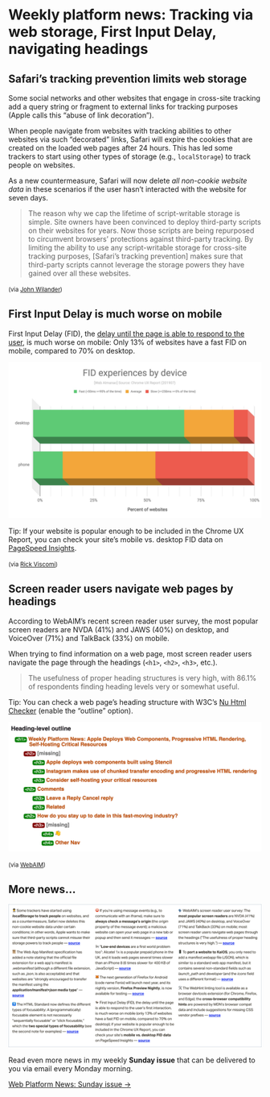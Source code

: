 # Weekly platform news: Tracking via web storage, First Input Delay, navigating headings

## Safari’s tracking prevention limits web storage

Some social networks and other websites that engage in cross-site tracking add a query string or fragment to external links for tracking purposes (Apple calls this “abuse of link decoration”).

When people navigate from websites with tracking abilities to other websites via such “decorated” links, Safari will expire the cookies that are created on the loaded web pages after 24 hours. This has led some trackers to start using other types of storage (e.g., `localStorage`) to track people on websites.

As a new countermeasure, Safari will now delete _all non-cookie website data_ in these scenarios if the user hasn’t interacted with the website for seven days.

> The reason why we cap the lifetime of script-writable storage is simple. Site owners have been convinced to deploy third-party scripts on their websites for years. Now those scripts are being repurposed to circumvent browsers’ protections against third-party tracking. By limiting the ability to use any script-writable storage for cross-site tracking purposes, [Safari’s tracking prevention] makes sure that third-party scripts cannot leverage the storage powers they have gained over all these websites.

<small>(via [John Wilander](https://webkit.org/blog/9521/intelligent-tracking-prevention-2-3/))</small>

## First Input Delay is much worse on mobile

First Input Delay (FID), the [delay until the page is able to respond to the user](https://youtu.be/ymxs8OSXiUA?t=167), is much worse on mobile: Only 13% of websites have a fast FID on mobile, compared to 70% on desktop.

![](/media/fid-desktop-mobile.jpg)

Tip: If your website is popular enough to be included in the Chrome UX Report, you can check your site’s mobile vs. desktop FID data on [PageSpeed Insights](https://developers.google.com/speed/pagespeed/insights/).

<small>(via [Rick Viscomi](https://twitter.com/rick_viscomi/status/1176731125991038978))</small>

## Screen reader users navigate web pages by headings

According to WebAIM’s recent screen reader user survey, the most popular screen readers are NVDA (41%) and JAWS (40%) on desktop, and VoiceOver (71%) and TalkBack (33%) on mobile.

When trying to find information on a web page, most screen reader users navigate the page through the headings (`<h1>`, `<h2>`, `<h3>`, etc.).

> The usefulness of proper heading structures is very high, with 86.1% of respondents finding heading levels very or somewhat useful.

Tip: You can check a web page’s heading structure with W3C’s [Nu Html Checker](https://validator.w3.org/nu/) (enable the “outline” option).

![](/media/heading-level-outline.png)

<small>(via [WebAIM](https://twitter.com/webaim/status/1178383652658397184))</small>

## More news…

![](/media/sunday-issue-11.png)

Read even more news in my weekly **Sunday issue** that can be delivered to you via email every Monday morning.

[Web Platform News: Sunday issue →](https://webplatform.news/issues/2019-08-30)
